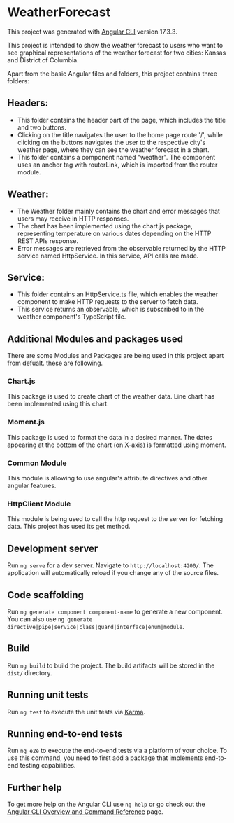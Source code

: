 # WeatherForecast

This project was generated with [Angular CLI](https://github.com/angular/angular-cli) version 17.3.3.

This project is intended to show the weather forecast to users who want to see graphical representations of the weather forecast for two cities: Kansas and District of Columbia.

Apart from the basic Angular files and folders, this project contains three folders:

## Headers:
* This folder contains the header part of the page, which includes the title and two buttons.
* Clicking on the title navigates the user to the home page route '/', while clicking on the buttons navigates the user to the respective city's weather page, where they can see the weather forecast in a chart.
* This folder contains a component named "weather". The component uses an anchor tag with routerLink, which is imported from the router module.

## Weather:
* The Weather folder mainly contains the chart and error messages that users may receive in HTTP responses.
* The chart has been implemented using the chart.js package, representing temperature on various dates depending on the HTTP REST APIs response.
* Error messages are retrieved from the observable returned by the HTTP service named HttpService. In this service, API calls are made.

## Service:
* This folder contains an HttpService.ts file, which enables the weather component to make HTTP requests to the server to fetch data.
* This service returns an observable, which is subscribed to in the weather component's TypeScript file.

## Additional Modules and packages used 
   There are some Modules and Packages are being used in this project apart from defualt. these are following. 
   ### Chart.js 
   This package is used to create chart of the weather data. Line chart has been implemented using this chart. 
   ### Moment.js
   This package is used to format the data in a desired manner. The dates appearing at the bottom of the chart (on X-axis) is formatted using moment. 
   ### Common Module 
   This module is allowing to use angular's attribute directives and other angular features. 
   ### HttpClient Module 
   This module is being used to call the http request to the server for fetching data. This project has used its get method. 


## Development server

Run `ng serve` for a dev server. Navigate to `http://localhost:4200/`. The application will automatically reload if you change any of the source files.

## Code scaffolding

Run `ng generate component component-name` to generate a new component. You can also use `ng generate directive|pipe|service|class|guard|interface|enum|module`.

## Build

Run `ng build` to build the project. The build artifacts will be stored in the `dist/` directory.

## Running unit tests

Run `ng test` to execute the unit tests via [Karma](https://karma-runner.github.io).

## Running end-to-end tests

Run `ng e2e` to execute the end-to-end tests via a platform of your choice. To use this command, you need to first add a package that implements end-to-end testing capabilities.

## Further help

To get more help on the Angular CLI use `ng help` or go check out the [Angular CLI Overview and Command Reference](https://angular.io/cli) page.
